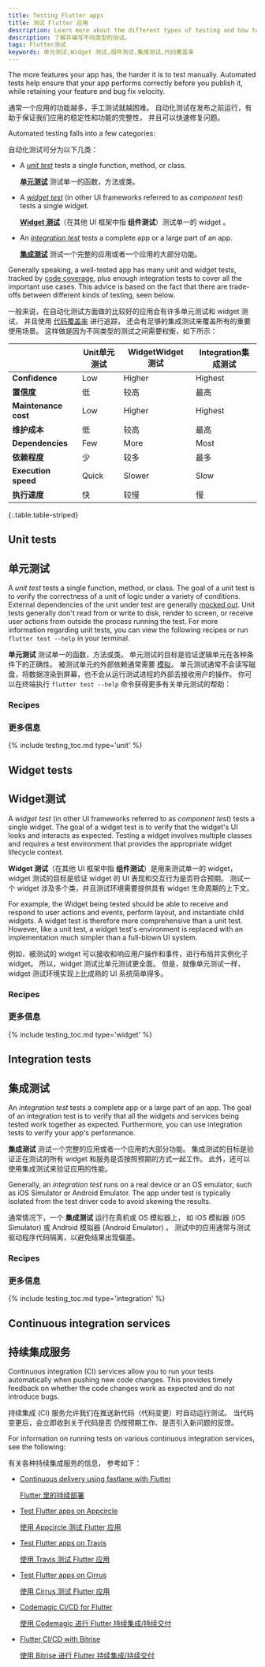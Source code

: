 ```yaml
---
title: Testing Flutter apps
title: 测试 Flutter 应用
description: Learn more about the different types of testing and how to write them.
description: 了解并编写不同类型的测试。
tags: Flutter测试
keywords: 单元测试,Widget 测试,组件测试,集成测试,代码覆盖率
---
```


The more features your app has, the harder it is to test manually.
Automated tests help ensure that your app performs correctly before
you publish it, while retaining your feature and bug fix velocity.

通常一个应用的功能越多，手工测试就越困难。
自动化测试在发布之前运行，有助于保证我们应用的稳定性和功能的完整性，
并且可以快速修复问题。

Automated testing falls into a few categories:

自动化测试可分为以下几类：

- A [_unit test_](#unit-tests) tests a single function, method, or class. 
    
  [**单元测试**](#unit-tests) 测试单一的函数，方法或类。

- A [_widget test_](#widget-tests) (in other UI frameworks referred to
  as _component test_) tests a single widget.

  [**Widget 测试**](#widget-tests)（在其他 UI 框架中指 **组件测试**）测试单一的 widget 。

- An [_integration test_](#integration-tests)
  tests a complete app or a large part of an app.

  [**集成测试**](#integration-tests) 测试一个完整的应用或者一个应用的大部分功能。
  
Generally speaking, a well-tested app has many unit and widget tests,
tracked by [code coverage][], plus enough integration tests
to cover all the important use cases. This advice is based on
the fact that there are trade-offs between different kinds of testing,
seen below.

一般来说，在自动化测试方面做的比较好的应用会有许多单元测试和 widget 测试，
并且使用 [代码覆盖率][code coverage] 进行追踪，
还会有足够的集成测试来覆盖所有的重要使用场景。
这样做是因为不同类型的测试之间需要权衡，如下所示：

|                      | <t>Unit</t><t>单元测试</t> | <t>Widget</t><t>Widget 测试</t> | <t>Integration</t><t>集成测试</t> |
|----------------------|--------|--------|-------------|
| **Confidence**       | Low    | Higher | Highest     |
| **置信度**            | 低    | 较高 | 最高     |
| **Maintenance cost** | Low    | Higher | Highest     |
| **维护成本**           | 低    | 较高 | 最高     |
| **Dependencies**     | Few    | More   | Most        |
| **依赖程度**              | 少    | 较多   | 最多        |
| **Execution speed**  | Quick  | Slower | Slow     |
| **执行速度**           | 快  | 较慢 | 慢     |
{:.table.table-striped} 


## Unit tests

## 单元测试

A _unit test_ tests a single function, method, or class.
The goal of a unit test is to verify the correctness of a
unit of logic under a variety of conditions.
External dependencies of the unit under test are generally
[mocked out](/cookbook/testing/mocking).
Unit tests generally don't read from or write
to disk, render to screen, or receive user actions from
outside the process running the test.
For more information regarding unit tests, 
you can view the following recipes 
or run `flutter test --help` in your terminal.

**单元测试** 测试单一的函数，方法或类。
单元测试的目标是验证逻辑单元在各种条件下的正确性。
被测试单元的外部依赖通常需要 [模拟](/cookbook/testing/mocking)。
单元测试通常不会读写磁盘，将数据渲染到屏幕，也不会从运行测试进程的外部去接收用户的操作。
你可以在终端执行 `flutter test --help` 命令获得更多有关单元测试的帮助：

### Recipes

### 更多信息

{% include testing_toc.md type='unit' %} 

## Widget tests

## Widget测试

A _widget test_ (in other UI frameworks referred to as _component test_)
tests a single widget. The goal of a widget test is to verify that the
widget's UI looks and interacts as expected. Testing a widget involves
multiple classes and requires a test environment that provides the
appropriate widget lifecycle context.

**Widget 测试**（在其他 UI 框架中指 **组件测试**）是用来测试单一的 widget，
widget 测试的目标是验证 widget 的 UI 表现和交互行为是否符合预期。
测试一个 widget 涉及多个类，并且测试环境需要提供具有 widget 生命周期的上下文。

For example, the Widget being tested should be able to receive and
respond to user actions and events, perform layout, and instantiate child
widgets. A widget test is therefore more comprehensive than a unit test.
However, like a unit test, a widget test's environment is replaced with
an implementation much simpler than a full-blown UI system.

例如，被测试的 widget 可以接收和响应用户操作和事件，进行布局并实例化子 widget。
所以，widget 测试比单元测试更全面。
但是，就像单元测试一样，widget 测试环境实现上比成熟的 UI 系统简单得多。

### Recipes

### 更多信息

{% include testing_toc.md type='widget' %} 

## Integration tests

## 集成测试

An _integration test_ tests a complete app or a large part of an app.
The goal of an integration test is to verify that all the widgets
and services being tested work together as expected.
Furthermore, you can use integration
tests to verify your app's performance.

**集成测试** 测试一个完整的应用或者一个应用的大部分功能。
集成测试的目标是验证正在测试的所有 widget 和服务是否按照预期的方式一起工作。
此外，还可以使用集成测试来验证应用的性能。

Generally, an _integration test_ runs on a real device or an OS emulator,
such as iOS Simulator or Android Emulator.
The app under test is typically isolated
from the test driver code to avoid skewing the results.

通常情况下，一个 **集成测试** 运行在真机或 OS 模拟器上，
如 iOS 模拟器 (iOS Simulator) 或 Android 模拟器 (Android Emulator) 。
测试中的应用通常与测试驱动程序代码隔离，以避免结果出现偏差。

### Recipes

### 更多信息

{% include testing_toc.md type='integration' %}

## Continuous integration services

## 持续集成服务

Continuous integration (CI) services allow you to run your
tests automatically when pushing new code changes.
This provides timely feedback on whether the code
changes work as expected and do not introduce bugs.

持续集成 (CI) 服务允许我们在推送新代码（代码变更）时自动运行测试。
当代码变更后，会立即收到关于代码是否
仍按预期工作、是否引入新问题的反馈。

For information on running tests on various continuous
integration services, see the following:

有关各种持续集成服务的信息，
参考如下：

* [Continuous delivery using fastlane with Flutter][]
 
  [Flutter 里的持续部署][Continuous delivery using fastlane with Flutter]

* [Test Flutter apps on Appcircle][]
 
  [使用 Appcircle 测试 Flutter 应用][Test Flutter apps on Appcircle]

* [Test Flutter apps on Travis][]

  [使用 Travis 测试 Flutter 应用][Test Flutter apps on Travis]

* [Test Flutter apps on Cirrus][]

  [使用 Cirrus 测试 Flutter 应用][Test Flutter apps on Cirrus]

* [Codemagic CI/CD for Flutter][]
 
  [使用 Codemagic 进行 Flutter 持续集成/持续交付][Codemagic CI/CD for Flutter]

* [Flutter CI/CD with Bitrise][]

  [使用 Bitrise 进行 Flutter 持续集成/持续交付][Flutter CI/CD with Bitrise]


[code coverage]: https://en.wikipedia.org/wiki/Code_coverage
[Codemagic CI/CD for Flutter]: https://blog.codemagic.io/getting-started-with-codemagic/
[Continuous delivery using fastlane with Flutter]: /docs/deployment/cd#fastlane
[Flutter CI/CD with Bitrise]: https://devcenter.bitrise.io/getting-started/getting-started-with-flutter-apps/
[mocked out]: /cookbook/testing/mocking
[Test Flutter apps on Appcircle]: https://appcircle.io/blog/guide-to-automated-mobile-ci-cd-for-flutter-projects-with-appcircle/#testing-the-flutter-app
[Test Flutter apps on Cirrus]: https://cirrus-ci.org/examples/#flutter
[Test Flutter apps on Travis]: {{site.flutter-medium}}/test-flutter-apps-on-travis-3fd5142ecd8c
